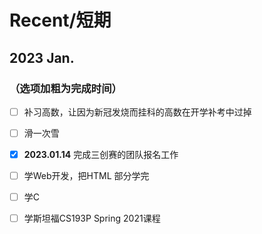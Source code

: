 # Recent/短期
## 2023 Jan.
### （选项加粗为完成时间）
- [ ] 补习高数，让因为新冠发烧而挂科的高数在开学补考中过掉<br>
- [ ] 滑一次雪
- [x] **2023.01.14** 完成三创赛的团队报名工作                               <br>
- [ ] 学Web开发，把HTML 部分学完<br>
- [ ] 学C
- [ ] 学斯坦福CS193P Spring 2021课程
 
